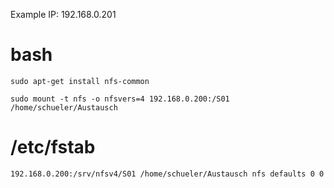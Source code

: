 Example IP: 192.168.0.201

# bash
```
sudo apt-get install nfs-common

sudo mount -t nfs -o nfsvers=4 192.168.0.200:/S01 /home/schueler/Austausch
```

# /etc/fstab
```
192.168.0.200:/srv/nfsv4/S01 /home/schueler/Austausch nfs defaults 0 0
```
